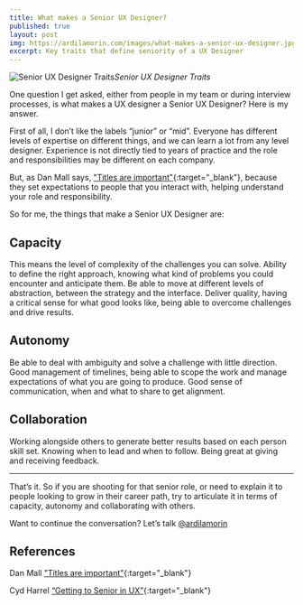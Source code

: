 ```yaml
---
title: What makes a Senior UX Designer?
published: true
layout: post
img: https://ardilamorin.com/images/what-makes-a-senior-ux-designer.jpg
excerpt: Key traits that define seniority of a UX Designer
---
```

![Senior UX Designer Traits]({{site.baseurl}}/images//what-makes-a-senior-ux-designer.jpg)*Senior UX Designer Traits*

One question I get asked, either from people in my team or during interview processes, is what makes a UX designer a Senior UX Designer? Here is my answer.

First of all, I don’t like the labels “junior” or “mid”. Everyone has different levels of expertise on different things, and we can learn a lot from any level designer. Experience is not directly tied to years of practice and the role and responsibilities may be different on each company.

But, as Dan Mall says, ["Titles are important"](https://medium.com/@danielmall/titles-are-important-4d816fc913c){:target="_blank"}, because they set expectations to people that you interact with, helping understand your role and responsibility.

So for me, the things that make a Senior UX Designer are:

## Capacity

This means the level of complexity of the challenges you can solve.
Ability to define the right approach, knowing what kind of problems you could encounter and anticipate them. Be able to move at different levels of abstraction, between the strategy and the interface.
Deliver quality, having a critical sense for what good looks like, being able to overcome challenges and drive results.

## Autonomy

Be able to deal with ambiguity and solve a challenge with little direction.
Good management of timelines, being able to scope the work and manage expectations of what you are going to produce.
Good sense of communication, when and what to share to get alignment.

## Collaboration

Working alongside others to generate better results based on each person skill set.
Knowing when to lead and when to follow.
Being great at giving and receiving feedback.

---

That’s it. 
So if you are shooting for that senior role, or need to explain it to people looking to grow in their career path, try to articulate it in terms of capacity, autonomy and collaborating with others. 

Want to continue the conversation? Let’s talk [@ardilamorin](https://twitter.com/ardilamorin)

## References

Dan Mall ["Titles are important"](https://medium.com/@danielmall/titles-are-important-4d816fc913c){:target="_blank"}

Cyd Harrel [“Getting to Senior in UX”](https://docs.google.com/presentation/d/1v3SlMKO5_9zrEJINhaOlT-YIA0UZi2Qpiv_gYCJMiCI/edit){:target="_blank"}
